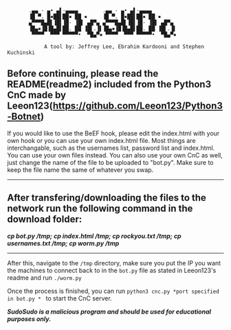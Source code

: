 ```    
       .▄▄ · ▄• ▄▌·▄▄▄▄        .▄▄ · ▄• ▄▌·▄▄▄▄        
       ▐█ ▀. █▪██▌██▪ ██ ▪     ▐█ ▀. █▪██▌██▪ ██ ▪     
       ▄▀▀▀█▄█▌▐█▌▐█· ▐█▌ ▄█▀▄ ▄▀▀▀█▄█▌▐█▌▐█· ▐█▌ ▄█▀▄ 
       ▐█▄▪▐█▐█▄█▌██. ██ ▐█▌.▐▌▐█▄▪▐█▐█▄█▌██. ██ ▐█▌.▐▌
        ▀▀▀▀  ▀▀▀ ▀▀▀▀▀•  ▀█▄▀▪ ▀▀▀▀  ▀▀▀ ▀▀▀▀▀•  ▀█▄▀▪
        
            A tool by: Jeffrey Lee, Ebrahim Kardooni and Stephen Kuchinski
```
## Before continuing, please read the README(readme2) included from the Python3 CnC made by Leeon123(https://github.com/Leeon123/Python3-Botnet)



If you would like to use the BeEF hook, please edit the index.html with your own hook or you can use your own index.html file. Most things are interchangable, such as the usernames list, password list and index.html. You can use your own files instead. You can also use your own CnC as well, just change the name of the file to be uploaded to "bot.py". Make sure to keep the file name the same of whatever you swap.

---------
## After transfering/downloading the files to the network run the following command in the download folder:

***cp bot.py /tmp; cp index.html /tmp; cp rockyou.txt /tmp; cp usernames.txt /tmp; cp worm.py /tmp***
 
 -----

 After this, navigate to the ```/tmp``` directory, make sure you put the IP you want the machines to connect back to in the ```bot.py``` file as stated in Leeon123's readme and run ```./worm.py```

 Once the process is finished, you can run ```python3 cnc.py *port specified in bot.py * ``` to start the CnC server. 

 ***SudoSudo is a malicious program and should be used for educational purposes only.***
